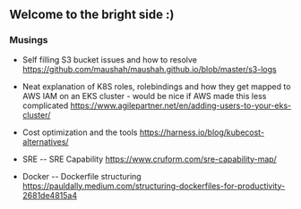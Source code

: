 ## Welcome to the bright side :)


### Musings

- Self filling S3 bucket issues and how to resolve https://github.com/maushah/maushah.github.io/blob/master/s3-logs

- Neat explanation of K8S roles, rolebindings and how they get mapped to AWS IAM on an EKS cluster - would be nice if AWS made this less complicated https://www.agilepartner.net/en/adding-users-to-your-eks-cluster/

- Cost optimization and the tools https://harness.io/blog/kubecost-alternatives/

- SRE
 -- SRE Capability https://www.cruform.com/sre-capability-map/
 
 - Docker
 -- Dockerfile structuring https://pauldally.medium.com/structuring-dockerfiles-for-productivity-2681de4815a4

